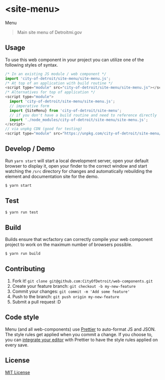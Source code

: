 # &lt;site-menu&gt;

Menu
> Main site menu of Detroitmi.gov

## Usage
To use this web component in your project you can utilize one of the following styles of syntax.

```js
/* In an existing JS module / web component */
import 'city-of-detroit/site-menu/site-menu.js';
/* At top of an application with build routine */
<script type="module" src="city-of-detroit/site-menu/site-menu.js"></script>
/* Alternatives for top of application */
<script type="module">
  import 'city-of-detroit/site-menu/site-menu.js';
  // imperative form
  import {SiteMenu} from 'city-of-detroit/site-menu';
  // if you don't have a build routine and need to reference directly
  import './node_modules/city-of-detroit/site-menu/site-menu.js';
</script>
// via unpkg CDN (good for testing)
<script type="module" src="https://unpkg.com/city-of-detroit/site-menu/site-menu.js"></script>
```

## Develop / Demo
Run `yarn start` will start a local development server, open your default browser to display it, open your finder to the correct window and start watching the `/src` directory for changes and automatically rebuilding the element and documentation site for the demo.
```bash
$ yarn start
```

## Test

```bash
$ yarn run test
```

## Build
Builds ensure that wcfactory can correctly compile your web component project to
work on the maximum number of browsers possible.
```bash
$ yarn run build
```

## Contributing

1. Fork it! `git clone git@github.com:CityOfDetroit/web-components.git`
2. Create your feature branch: `git checkout -b my-new-feature`
3. Commit your changes: `git commit -m 'Add some feature'`
4. Push to the branch: `git push origin my-new-feature`
5. Submit a pull request :D

## Code style

Menu (and all web-components) use [Prettier][prettier] to auto-format JS and JSON.  The style rules get applied when you commit a change.  If you choose to, you can [integrate your editor][prettier-ed] with Prettier to have the style rules applied on every save.

[prettier]: https://github.com/prettier/prettier/
[prettier-ed]: https://github.com/prettier/prettier/#editor-integration
[polyserve]: https://github.com/Polymer/polyserve
[web-component-tester]: https://github.com/Polymer/web-component-tester

## License
[MIT License](http://opensource.org/licenses/MIT)